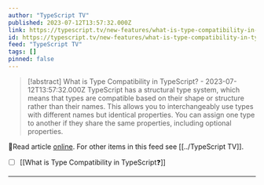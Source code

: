 ```yaml
---
author: "TypeScript TV"
published: 2023-07-12T13:57:32.000Z
link: https://typescript.tv/new-features/what-is-type-compatibility-in-typescript/
id: https://typescript.tv/new-features/what-is-type-compatibility-in-typescript/
feed: "TypeScript TV"
tags: []
pinned: false
---
```

> [!abstract] What is Type Compatibility in TypeScript? - 2023-07-12T13:57:32.000Z
> TypeScript has a structural type system, which means that types are compatible based on their shape or structure rather than their names. This allows you to interchangeably use types with different names but identical properties. You can assign one type to another if they share the same properties, including optional properties.

🔗Read article [online](https://typescript.tv/new-features/what-is-type-compatibility-in-typescript/). For other items in this feed see [[../TypeScript TV]].

- [ ] [[What is Type Compatibility in TypeScript❓]]
- - -

